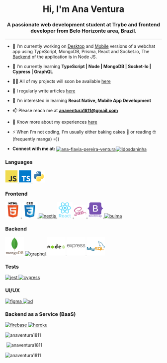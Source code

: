 <h1 align="center">Hi, I'm Ana Ventura</h1>

<h3 align="center">A passionate web development student at Trybe and frontend developer from Belo Horizonte area, Brazil.</h3>

__________________
- 🔭 I’m currently working on [Desktop](https://github.com/anaventura1811/front) and [Mobile](https://github.com/anaventura1811/front_mobile) versions of a webchat app using TypeScript, MongoDB, Prisma, React and Socket.io, The [Backend](https://github.com/anaventura1811/app-nlw-heat) of the application is in Node JS.

- 🌱 I’m currently learning **TypeScript | Node | MongoDB | Socket-Io | Cypress | GraphQL**

- 👨‍💻 All of my projects will soon be available [here](https://linktr.ee/ana_ventura)

- 📝 I regularly write articles [here](www.entrepratoseafetos.com)

- 🔭 I’m interested in learning **React Native, Mobile App Development**

- 📫 Please reach me at **anaventura1811@gmail.com**

- 📄 Know more about my experiences [here](https://linktr.ee/ana_ventura)
- ⚡ When I'm not coding, I'm usually either baking cakes 🎂 or reading 🤓 (frequently manga) =))

- **Connect with me at:** <a href="https://linkedin.com/in/ana-flavia-pereira-ventura" target="blank"><img align="center" src="https://raw.githubusercontent.com/rahuldkjain/github-profile-readme-generator/master/src/images/icons/Social/linked-in-alt.svg" alt="ana-flavia-pereira-ventura" height="30" width="40" /></a><a href="https://instagram.com/lidosdaninha" target="blank"><img align="center" src="https://raw.githubusercontent.com/rahuldkjain/github-profile-readme-generator/master/src/images/icons/Social/instagram.svg" alt="lidosdaninha" height="30" width="40" /></a>


<h3 align="left">Languages</h3>
<p align="left">  <a href="https://developer.mozilla.org/en-US/docs/Web/JavaScript" target="_blank"> <img src="https://raw.githubusercontent.com/devicons/devicon/master/icons/javascript/javascript-original.svg" alt="javascript" width="40" height="40"/> </a>
 <a href="https://www.typescriptlang.org/" target="_blank"> <img src="https://raw.githubusercontent.com/devicons/devicon/master/icons/typescript/typescript-original.svg" alt="typescript" width="40" height="40"/> </a><a href="https://www.python.org" target="_blank" rel="noreferrer"> <img src="https://raw.githubusercontent.com/devicons/devicon/master/icons/python/python-original.svg" alt="python" width="40" height="40"/> </a></p>

 <h3 align="left">Frontend</h3>
<p align="left"> <a href="https://www.w3.org/html/" target="_blank"> <img src="https://raw.githubusercontent.com/devicons/devicon/master/icons/html5/html5-original-wordmark.svg" alt="html5" width="50" height="50"/> </a> <a href="https://www.w3schools.com/css/" target="_blank"> <img src="https://raw.githubusercontent.com/devicons/devicon/master/icons/css3/css3-original-wordmark.svg" alt="css3" width="50" height="50"/> </a>
 <a href="https://nextjs.org/" target="_blank"> <img src="https://cdn.worldvectorlogo.com/logos/nextjs-3.svg" alt="nextjs" width="50" height="50"/> </a> <a href="https://reactjs.org/" target="_blank"> <img src="https://raw.githubusercontent.com/devicons/devicon/master/icons/react/react-original-wordmark.svg" alt="react" width="50" height="50"/> </a>  <a href="https://sass-lang.com" target="_blank"> <img src="https://raw.githubusercontent.com/devicons/devicon/master/icons/sass/sass-original.svg" alt="sass" width="40" height="40"/> </a><a href="https://getbootstrap.com" target="_blank"> <img src="https://raw.githubusercontent.com/devicons/devicon/master/icons/bootstrap/bootstrap-plain-wordmark.svg" alt="bootstrap" width="50" height="50"/> </a> <a href="https://bulma.io/" target="_blank"> <img src="https://raw.githubusercontent.com/gilbarbara/logos/804dc257b59e144eaca5bc6ffd16949752c6f789/logos/bulma.svg" alt="bulma" width="50" height="50"/> </a></p>

<h3 align="left">Backend</h3>
<p align="left"><a href="https://www.mongodb.com/" target="_blank"> <img src="https://raw.githubusercontent.com/devicons/devicon/master/icons/mongodb/mongodb-original-wordmark.svg" alt="mongodb" width="60" height="60"/> </a><a href="https://graphql.org" target="_blank"> <img src="https://www.vectorlogo.zone/logos/graphql/graphql-icon.svg" alt="graphql" width="60" height="60"/> </a> <a href="https://nodejs.org" target="_blank"> <img src="https://raw.githubusercontent.com/devicons/devicon/master/icons/nodejs/nodejs-original-wordmark.svg" alt="nodejs" width="60" height="60"/> </a>
<a href="https://expressjs.com" target="_blank"> <img src="https://raw.githubusercontent.com/devicons/devicon/master/icons/express/express-original-wordmark.svg" alt="express" width="60" height="60"/> </a><a href="https://www.mysql.com/" target="_blank"> <img src="https://raw.githubusercontent.com/devicons/devicon/master/icons/mysql/mysql-original-wordmark.svg" alt="mysql" width="60" height="60"/> </a> 
</p>

<h3 align="left">Tests</h3>
<p align="left"><a href="https://jestjs.io" target="_blank"> <img src="https://www.vectorlogo.zone/logos/jestjsio/jestjsio-icon.svg" alt="jest" width="40" height="40"/> </a> <a href="https://www.cypress.io" target="_blank"> <img src="https://raw.githubusercontent.com/simple-icons/simple-icons/6e46ec1fc23b60c8fd0d2f2ff46db82e16dbd75f/icons/cypress.svg" alt="cypress" width="40" height="40"/> </a></p>

<h3 align="left">UI/UX</h3>
<p align="left"><a href="https://www.figma.com/" target="_blank"> <img src="https://www.vectorlogo.zone/logos/figma/figma-icon.svg" alt="figma" width="40" height="40"/> </a>
<a href="https://www.adobe.com/products/xd.html" target="_blank"> <img src="https://cdn.worldvectorlogo.com/logos/adobe-xd.svg" alt="xd" width="40" height="40"/> </a>
</p>

<h3 align="left">Backend as a Service (BaaS)</h3>
<p align="left"><a href="https://firebase.google.com/" target="_blank"> <img src="https://www.vectorlogo.zone/logos/firebase/firebase-icon.svg" alt="firebase" width="40" height="40"/> </a> <a href="https://heroku.com" target="_blank"> <img src="https://www.vectorlogo.zone/logos/heroku/heroku-icon.svg" alt="heroku" width="40" height="40"/> </a> </p>

<p><img align="center" src="https://github-readme-stats.vercel.app/api/top-langs?username=anaventura1811&show_icons=true&locale=en&layout=compact" alt="anaventura1811" /></p>



<p>&nbsp;<img align="center" src="https://github-readme-stats.vercel.app/api?username=anaventura1811&show_icons=true&locale=en" alt="anaventura1811" /></p>


<p><img align="center" src="https://github-readme-streak-stats.herokuapp.com/?user=anaventura1811&" alt="anaventura1811" /></p>
